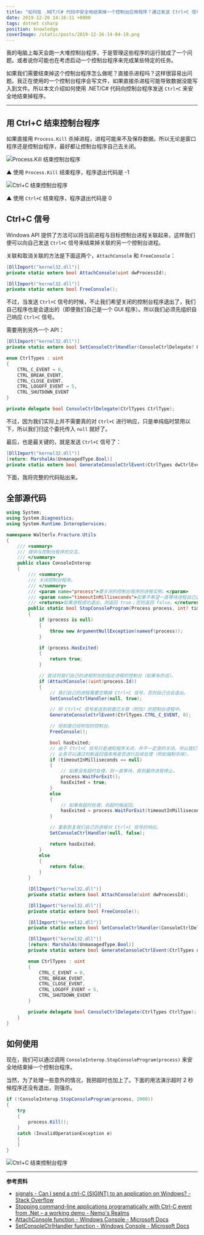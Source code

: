```yaml
---
title: "如何在 .NET/C# 代码中安全地结束掉一个控制台应用程序？通过发送 Ctrl+C 信号来结束"
date: 2019-12-26 14:16:11 +0800
tags: dotnet csharp
position: knowledge
coverImage: /static/posts/2019-12-26-14-04-19.png
---
```


我的电脑上每天会跑一大堆控制台程序，于是管理这些程序的运行就成了一个问题。或者说你可能也在考虑启动一个控制台程序来完成某些特定的任务。

如果我们需要结束掉这个控制台程序怎么做呢？直接杀进程吗？这样很容易出问题。我正在使用的一个控制台程序会写文件，如果直接杀进程可能导致数据没能写入到文件。所以本文介绍如何使用 .NET/C# 代码向控制台程序发送 `Ctrl+C` 来安全地结束掉程序。

---

<div id="toc"></div>

## 用 Ctrl+C 结束控制台程序

如果直接用 `Process.Kill` 杀掉进程，进程可能来不及保存数据。所以无论是窗口程序还是控制台程序，最好都让控制台程序自己去关闭。

![Process.Kill 结束控制台程序](/static/posts/2019-12-26-14-04-19.png)

▲ 使用 `Process.Kill` 结束程序，程序退出代码是 -1

![Ctrl+C 结束控制台程序](/static/posts/2019-12-26-14-02-15.png)

▲ 使用 `Ctrl+C` 结束程序，程序退出代码是 0

## Ctrl+C 信号

Windows API 提供了方法可以将当前进程与目标控制台进程关联起来，这样我们便可以向自己发送 `Ctrl+C` 信号来结束掉关联的另一个控制台进程。

关联和取消关联的方法是下面这两个，`AttachConsole` 和 `FreeConsole`：

```csharp
[DllImport("kernel32.dll")]
private static extern bool AttachConsole(uint dwProcessId);

[DllImport("kernel32.dll")]
private static extern bool FreeConsole();
```

不过，当发送 `Ctrl+C` 信号的时候，不止我们希望关闭的控制台程序退出了，我们自己程序也是会退出的（即便我们自己是一个 GUI 程序）。所以我们必须先组织自己响应 `Ctrl+C` 信号。

需要用到另外一个 API：

```csharp
[DllImport("kernel32.dll")]
private static extern bool SetConsoleCtrlHandler(ConsoleCtrlDelegate? HandlerRoutine, bool Add);

enum CtrlTypes : uint
{
    CTRL_C_EVENT = 0,
    CTRL_BREAK_EVENT,
    CTRL_CLOSE_EVENT,
    CTRL_LOGOFF_EVENT = 5,
    CTRL_SHUTDOWN_EVENT
}

private delegate bool ConsoleCtrlDelegate(CtrlTypes CtrlType);
```

不过，因为我们实际上并不需要真的对 `Ctrl+C` 进行响应，只是单纯临时禁用以下，所以我们归这个委托传入 `null` 就好了。

最后，也是最关键的，就是发送 `Ctrl+C` 信号了：

```csharp
[DllImport("kernel32.dll")]
[return: MarshalAs(UnmanagedType.Bool)]
private static extern bool GenerateConsoleCtrlEvent(CtrlTypes dwCtrlEvent, uint dwProcessGroupId);
```

下面，我将完整的代码贴出来。

## 全部源代码

```csharp
using System;
using System.Diagnostics;
using System.Runtime.InteropServices;

namespace Walterlv.Fracture.Utils
{
    /// <summary>
    /// 提供与控制台程序的交互。
    /// </summary>
    public class ConsoleInterop
    {
        /// <summary>
        /// 关闭控制台程序。
        /// </summary>
        /// <param name="process">要关闭的控制台程序的进程实例。</param>
        /// <param name="timeoutInMilliseconds">如果不希望一直等待进程自己退出，则可以在此参数中设置超时。你可以在超时未推出候采取强制杀掉进程的策略。</param>
        /// <returns>如果进程成功退出，则返回 true；否则返回 false。</returns>
        public static bool StopConsoleProgram(Process process, int? timeoutInMilliseconds = null)
        {
            if (process is null)
            {
                throw new ArgumentNullException(nameof(process));
            }

            if (process.HasExited)
            {
                return true;
            }

            // 尝试将我们自己的进程附加到指定进程的控制台（如果有的话）。
            if (AttachConsole((uint)process.Id))
            {
                // 我们自己的进程需要忽略掉 Ctrl+C 信号，否则自己也会退出。
                SetConsoleCtrlHandler(null, true);

                // 将 Ctrl+C 信号发送到前面已关联（附加）的控制台进程中。
                GenerateConsoleCtrlEvent(CtrlTypes.CTRL_C_EVENT, 0);

                // 拾前面已经附加的控制台。
                FreeConsole();

                bool hasExited;
                // 由于 Ctrl+C 信号只是通知程序关闭，并不一定真的关闭。所以我们等待一定时间，如果仍未关闭，则超时不处理。
                // 业务可以通过判断返回值来角是否进行后续处理（例如强制杀掉）。
                if (timeoutInMilliseconds == null)
                {
                    // 如果没有超时处理，则一直等待，直到最终进程停止。
                    process.WaitForExit();
                    hasExited = true;
                }
                else
                {
                    // 如果有超时处理，则超时候返回。
                    hasExited = process.WaitForExit(timeoutInMilliseconds.Value);
                }

                // 重新恢复我们自己的进程对 Ctrl+C 信号的响应。
                SetConsoleCtrlHandler(null, false);

                return hasExited;
            }
            else
            {
                return false;
            }
        }

        [DllImport("kernel32.dll")]
        private static extern bool AttachConsole(uint dwProcessId);

        [DllImport("kernel32.dll")]
        private static extern bool FreeConsole();

        [DllImport("kernel32.dll")]
        private static extern bool SetConsoleCtrlHandler(ConsoleCtrlDelegate? HandlerRoutine, bool Add);

        [DllImport("kernel32.dll")]
        [return: MarshalAs(UnmanagedType.Bool)]
        private static extern bool GenerateConsoleCtrlEvent(CtrlTypes dwCtrlEvent, uint dwProcessGroupId);

        enum CtrlTypes : uint
        {
            CTRL_C_EVENT = 0,
            CTRL_BREAK_EVENT,
            CTRL_CLOSE_EVENT,
            CTRL_LOGOFF_EVENT = 5,
            CTRL_SHUTDOWN_EVENT
        }

        private delegate bool ConsoleCtrlDelegate(CtrlTypes CtrlType);
    }
}
```

## 如何使用

现在，我们可以通过调用 `ConsoleInterop.StopConsoleProgram(process)` 来安全地结束掉一个控制台程序。

当然，为了处理一些意外的情况，我把超时也加上了。下面的用法演示超时 2 秒候程序还没有退出，则强杀。

```csharp
if (!ConsoleInterop.StopConsoleProgram(process, 2000))
{
    try
    {
        process.Kill();
    }
    catch (InvalidOperationException e)
    {
    }
}
```

![Ctrl+C 结束控制台程序](/static/posts/2019-12-26-14-02-15.png)

---

**参考资料**

- [signals - Can I send a ctrl-C (SIGINT) to an application on Windows? - Stack Overflow](https://stackoverflow.com/a/15281070/6233938)
- [Stopping command-line applications programatically with Ctrl-C event from .Net – a working demo - Nemo's Realms](http://stanislavs.org/stopping-command-line-applications-programatically-with-ctrl-c-events-from-net/)
- [AttachConsole function - Windows Console - Microsoft Docs](https://docs.microsoft.com/en-us/windows/console/attachconsole)
- [SetConsoleCtrlHandler function - Windows Console - Microsoft Docs](https://docs.microsoft.com/en-us/windows/console/setconsolectrlhandler)

